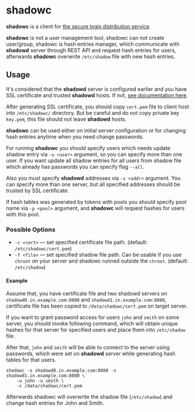 # shadowc

**shadowc** is a client for
[the secure login distribution service](https://github.com/reconquest/shadowd).

**shadowc** is not a user management tool, shadowc can not create
user/group, shadowc is hash entries manager, which communicate with **shadowd**
server through REST API and request hash entries for users, afterwards
**shadowc** overwrite `/etc/shadow` file with new hash entries.

## Usage

It's considered that the **shadowd** server is configured earlier and you have
SSL certificate and trusted **shadowd** hosts. If not,
[see documentation here](https://github.com/reconquest/shadowd).

After generating SSL certificate, you should copy `cert.pem` file to client
host into `/etc/shadowc/` directory. But be careful and do not copy private key
`key.pem`, this file should not leave **shadowd** hosts.

**shadowc** can be used either on initial server configuration or for changing
hash entries anytime when you need change passwords.

For running **shadowc** you should specify users which needs update shadow entry
via `-u <user>` argument, so you can specify more than one user. If you want
update all shadow entries for all users from shadow file which already has
passwords you can specify flag `--all`.

Also you must specify **shadowd** addresses via `-s <addr>` argument. You can
specify more than one server, but all specified addresses should be trusted by
SSL certificate.

If hash tables was generated by tokens with pools you should specify pool name
via `-p <pool>` argument, and **shadowc** will request hashes for users with
this pool.

### Possible Options
- `-c <cert>` — set specified certificate file path. (default:
    `/etc/shadowc/cert.pem`)
- `-f <file>` — set specified shadow file path. Can be usable if you use
    `chroot` on your server and shadowc runned outside the `chroot`. (default:
    `/etc/shadow`)

#### Example

Assume that, you have certificate file and two shadowd servers on
`shadowd0.in.example.com:8080` and `shadowd1.in.example.com:8080`, certificate
file has been copied to `/data/shadowc/cert.pem` on target server.

If you want to grant password access for users `john` and `smith` on some
server, you should invoke following command, which will obtain unique hashes
for that server for specified users and place them into `/etc/shadow` file.

After that, `john` and `smith` will be able to connect to the server using
passwords, which were set on **shadowd** server while generating hash tables
for that users.

```
shadowc -s shadowd0.in.example.com:8888 -s shadowd1.in.example.com:8080 \
    -u john -u smith \
    -c /data/shadowc/cert.pem
```

Afterwards shadowc will overwrite the shadow file (`/etc/shadow`) and change
hash entries for John and Smith.
